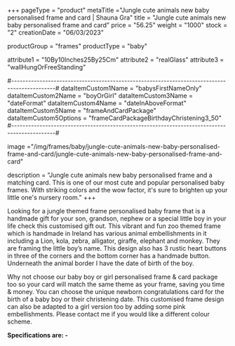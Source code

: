 +++
pageType = "product"
metaTitle ="Jungle cute animals new baby personalised frame and card | Shauna Gra"
title = "Jungle cute animals new baby personalised frame and card"
price = "56.25"
weight = "1000"
stock = "2"
creationDate = "06/03/2023"

productGroup = "frames"
productType = "baby"

attribute1 = "10By10Inches25By25Cm" 
attribute2 = "realGlass"
attribute3 = "wallHungOrFreeStanding"

#---------------------------------------------------------------------------------------------#
dataItemCustom1Name = "babysFirstNameOnly"
dataItemCustom2Name = "boyOrGirl"
dataItemCustom3Name = "dateFormat"
dataItemCustom4Name = "dateInAboveFormat"
dataItemCustom5Name = "frameAndCardPackage"
dataItemCustom5Options = "frameCardPackageBirthdayChristening3_50"
#---------------------------------------------------------------------------------------------#

image ="/img/frames/baby/jungle-cute-animals-new-baby-personalised-frame-and-card/jungle-cute-animals-new-baby-personalised-frame-and-card"

description = "Jungle cute animals new baby personalised frame and a matching card. This is one of our most cute and popular personalised baby frames. With striking colors and the wow factor, it's sure to brighten up your little one's nursery room."
+++

Looking for a jungle themed frame personalised baby frame that is a handmade gift for your son, grandson, nephew or a special little boy in your life check this customised gift out. This vibrant and fun zoo themed frame which is handmade in Ireland has various animal embellishments in it including a Lion, kola, zebra, alligator, giraffe, elephant and monkey. They are framing the little boy’s name. This design also has 3 rustic heart buttons in three of the corners and the bottom corner has a handmade button. Underneath the animal border I have the date of birth of the boy.

Why not choose our baby boy or girl personalised frame & card package too so your card will match the same theme as your frame, saving you time & money. You can choose the unique newborn congratulations card for the birth of a baby boy or their christening date. This customised frame design can also be adapted to a girl version too by adding some pink embellishments. Please contact me if you would like a different colour scheme.

**Specifications are: -**
